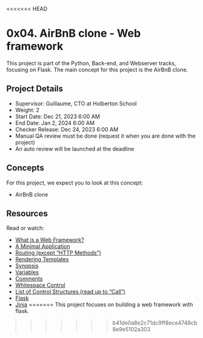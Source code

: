 <<<<<<< HEAD
# 0x04. AirBnB clone - Web framework

This project is part of the Python, Back-end, and Webserver tracks, focusing on Flask. The main concept for this project is the AirBnB clone.

## Project Details

- Supervisor: Guillaume, CTO at Holberton School
- Weight: 2
- Start Date: Dec 21, 2023 6:00 AM
- End Date: Jan 2, 2024 6:00 AM
- Checker Release: Dec 24, 2023 6:00 AM
- Manual QA review must be done (request it when you are done with the project)
- An auto review will be launched at the deadline

## Concepts

For this project, we expect you to look at this concept:

- AirBnB clone

## Resources

Read or watch:

- [What is a Web Framework?](https://developer.mozilla.org/en-US/docs/Learn/Server-side/First_steps/Web_frameworks)
- [A Minimal Application](https://flask.palletsprojects.com/en/2.1.x/quickstart/#a-minimal-application)
- [Routing (except “HTTP Methods”)](https://flask.palletsprojects.com/en/2.1.x/quickstart/#routing)
- [Rendering Templates](https://flask.palletsprojects.com/en/2.1.x/quickstart/#rendering-templates)
- [Synopsis](https://jinja.palletsprojects.com/en/3.1.x/templates/#synopsis)
- [Variables](https://jinja.palletsprojects.com/en/3.1.x/templates/#variables)
- [Comments](https://jinja.palletsprojects.com/en/3.1.x/templates/#comments)
- [Whitespace Control](https://jinja.palletsprojects.com/en/3.1.x/templates/#whitespace-control)
- [List of Control Structures (read up to “Call”)](https://jinja.palletsprojects.com/en/3.1.x/templates/#list-of-control-structures)
- [Flask](https://flask.palletsprojects.com/en/2.1.x/)
- [Jinja](https://jinja.palletsprojects.com/en/3.1.x/)
=======
This project focuses on building a web framework with flask. 
>>>>>>> b41de0a8e2c71dc9ff8ece4748cb8e9e5102a303
